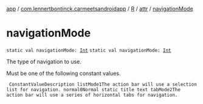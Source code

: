 [app](../../../index.md) / [com.lennertbontinck.carmeetsandroidapp](../../index.md) / [R](../index.md) / [attr](index.md) / [navigationMode](./navigation-mode.md)

# navigationMode

`static val navigationMode: `[`Int`](https://kotlinlang.org/api/latest/jvm/stdlib/kotlin/-int/index.html)
`static val navigationMode: `[`Int`](https://kotlinlang.org/api/latest/jvm/stdlib/kotlin/-int/index.html)

The type of navigation to use.

Must be one of the following constant values.

     ConstantValueDescription listMode1The action bar will use a selection list for navigation. normal0Normal static title text tabMode2The action bar will use a series of horizontal tabs for navigation.

